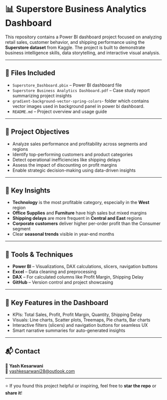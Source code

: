 # 📊 Superstore Business Analytics Dashboard

This repository contains a Power BI dashboard project focused on analyzing retail sales, customer behavior, and shipping performance using the **Superstore dataset** from Kaggle. The project is built to demonstrate business intelligence skills, data storytelling, and interactive visual analysis.

---

## 📁 Files Included

- `Superstore_Dashboard.pbix` – Power BI dashboard file  
- `Superstore Business Analytics Dashboard.pdf` – Case study report summarizing project insights
-  `gradient-background-vector-spring-colors`- folder which contains vector images used in background panel in power bi dashboard.
- `README.md` – Project overview and usage guide

---

## 🎯 Project Objectives

- Analyze sales performance and profitability across segments and regions  
- Identify top-performing customers and product categories  
- Detect operational inefficiencies like shipping delays  
- Assess the impact of discounting on profit margins  
- Enable strategic decision-making using data-driven insights

---

## 🧠 Key Insights

- **Technology** is the most profitable category, especially in the **West** region  
- **Office Supplies** and **Furniture** have high sales but mixed margins  
- **Shipping delays** are more frequent in **Central and East** regions  
- **Corporate customers** deliver higher per-order profit than the Consumer segment  
- Clear **seasonal trends** visible in year-end months

---

## 🔨 Tools & Techniques

- **Power BI** – Visualizations, DAX calculations, slicers, navigation buttons  
- **Excel** – Data cleaning and preprocessing  
- **DAX** – For calculated columns like Profit Margin, Shipping Delay  
- **GitHub** – Version control and project showcasing

---

## 📌 Key Features in the Dashboard

- KPIs: Total Sales, Profit, Profit Margin, Quantity, Shipping Delay  
- Visuals: Line charts, Scatter plots, Treemaps, Pie charts, Bar charts  
- Interactive filters (slicers) and navigation buttons for seamless UX  
- Smart narrative summaries for auto-generated insights  

---

## 📬 Contact

👤 **Yash Kesarwani**  
📧 yashkesarwani28@outlook.com  

---

⭐ If you found this project helpful or inspiring, feel free to **star the repo** or **share it**!

